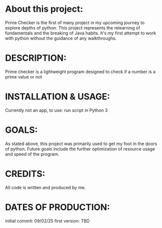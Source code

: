 <h1> About this project: </h1>     
<p>
    Prime Checker is the first of many project in my upcoming journey to explore depths of python. 
    This project represents the relearning of fundamentals and the breaking of Java habits. It's my first attempt to work with python without the guidance of any walkthroughs.
</p>


<h1>DESCRIPTION:</h1>
<p>
    Prime checker is a lightweight program designed to check if a number is a prime value or not
</p>
</p>


<h1>INSTALLATION & USAGE: </h1>    
<p>
    Currently not an app,
    to use: run script in Python 3
</p>


<h1> GOALS: </h1>    
<p>
    As stated above, this project was primarily used to get my foot in the doors of python. Future goals include the further optimization of resource usage and speed of the program. 
</p>


<h1>CREDITS:</h1>    
<p>
    All code is written and produced by me. 
</p>


<h1> DATES OF PRODUCTION: </h1>
<p>
    initial commit: 09/02/25
    first version: TBD
</p>